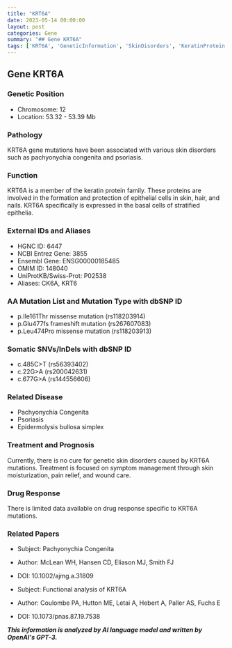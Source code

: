 ```yaml
---
title: "KRT6A"
date: 2023-05-14 00:00:00
layout: post
categories: Gene
summary: "## Gene KRT6A"
tags: ['KRT6A', 'GeneticInformation', 'SkinDisorders', 'KeratinProtein', 'Mutation', 'PachyonychiaCongenita', 'Psoriasis', 'Treatment']
---
```


## Gene KRT6A

### Genetic Position
- Chromosome: 12
- Location: 53.32 - 53.39 Mb

### Pathology
KRT6A gene mutations have been associated with various skin disorders such as pachyonychia congenita and psoriasis.

### Function 
KRT6A is a member of the keratin protein family. These proteins are involved in the formation and protection of epithelial cells in skin, hair, and nails. KRT6A specifically is expressed in the basal cells of stratified epithelia.

### External IDs and Aliases
- HGNC ID: 6447
- NCBI Entrez Gene: 3855
- Ensembl Gene: ENSG00000185485
- OMIM ID: 148040
- UniProtKB/Swiss-Prot: P02538
- Aliases: CK6A, KRT6

### AA Mutation List and Mutation Type with dbSNP ID
- p.Ile161Thr missense mutation (rs118203914)
- p.Glu477fs frameshift mutation (rs267607083)
- p.Leu474Pro missense mutation (rs118203913)

### Somatic SNVs/InDels with dbSNP ID
- c.485C>T (rs56393402)
- c.22G>A (rs200042631)
- c.677G>A (rs144556606)

### Related Disease
- Pachyonychia Congenita
- Psoriasis
- Epidermolysis bullosa simplex

### Treatment and Prognosis
Currently, there is no cure for genetic skin disorders caused by KRT6A mutations. Treatment is focused on symptom management through skin moisturization, pain relief, and wound care.

### Drug Response
There is limited data available on drug response specific to KRT6A mutations.

### Related Papers
- Subject: Pachyonychia Congenita
- Author: McLean WH, Hansen CD, Eliason MJ, Smith FJ
- DOI: 10.1002/ajmg.a.31809

- Subject: Functional analysis of KRT6A
- Author: Coulombe PA, Hutton ME, Letai A, Hebert A, Paller AS, Fuchs E
- DOI: 10.1073/pnas.87.19.7538

**_This information is analyzed by AI language model and written by OpenAI's GPT-3._**